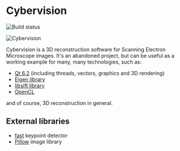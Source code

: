 # Cybervision

![Build status](https://github.com/zlogic/cybervision/actions/workflows/python-package.yml/badge.svg)

![Cybervision](https://github.com/zlogic/cybervision/releases/download/tag_qt62_gcc1120_cmake/screenshot.png)

Cybervision is a 3D reconstruction software for Scanning Electron Microscope images.
It's an abandoned project, but can be useful as a working example for many, many technologies, such as:
* [Qt 6.2](https://doc.qt.io/qt-6.2/) (including threads, vectors, graphics and 3D rendering)
* [Eigen library](http://eigen.tuxfamily.org/)
* [libsift library](https://sourceforge.net/projects/libsift/)
* [OpenCL](https://www.khronos.org/registry/OpenCL/)

and of course, 3D reconstruction in general.


## External libraries

* [fast](https://www.edwardrosten.com/work/fast.html) keypoint detector
* [Pillow](https://python-pillow.org) image library
